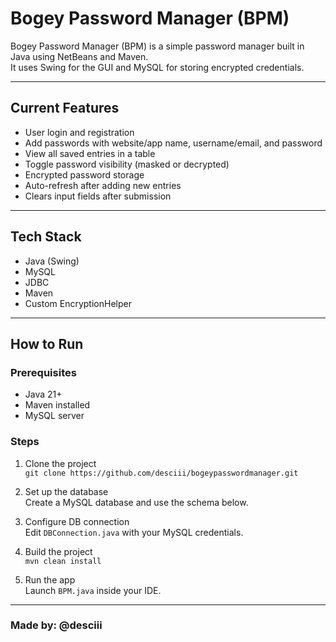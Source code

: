 # Bogey Password Manager (BPM)

Bogey Password Manager (BPM) is a simple password manager built in Java using NetBeans and Maven.  
It uses Swing for the GUI and MySQL for storing encrypted credentials.

---

## Current Features

- User login and registration
- Add passwords with website/app name, username/email, and password
- View all saved entries in a table
- Toggle password visibility (masked or decrypted)
- Encrypted password storage
- Auto-refresh after adding new entries
- Clears input fields after submission

---

## Tech Stack

- Java (Swing)
- MySQL
- JDBC
- Maven
- Custom EncryptionHelper

---

## How to Run

### Prerequisites

- Java 21+
- Maven installed
- MySQL server

### Steps

1. Clone the project  
   `git clone https://github.com/desciii/bogeypasswordmanager.git`

2. Set up the database  
   Create a MySQL database and use the schema below.

3. Configure DB connection  
   Edit `DBConnection.java` with your MySQL credentials.

4. Build the project  
   `mvn clean install`

5. Run the app  
   Launch `BPM.java` inside your IDE.

---

### Made by: @desciii
